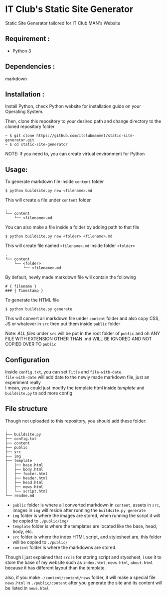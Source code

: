 # IT Club's Static Site Generator
Static Site Generator tailored for IT Club MAN's Website<br>

## Requirement :
- Python 3

## Dependencies :
markdown

## Installation : 
Install Python, check Python website for installation guide on your Operating System.

Then, clone this repository to your desired path and change directory to the cloned repository folder

```
~ $ git clone https://github.com/itclubmanmet/static-site-generator.git
~ $ cd static-site-generator
```

NOTE: If you need to, you can create virtual environment for Python

## Usage:
To generate markdown file inside `content` folder <br>

```
$ python buildsite.py new <filename>.md
```

This will create a file under `content` folder

```
.
└── content
    └── <filename>.md
```

You can also make a file inside a folder by adding path to that file

```
$ python buildsite.py new <folder> <filename>.md
```

This will create file named `<filename>.md` inside folder `<folder>`

```
.
└── content
    └── <folder>
        └── <filename>.md
```

By default, newly made markdown file will contain the following

```
# { filename }
### { Timestamp } 
```

To generate the HTML file 

```
$ python buildsite.py generate
```

This will convert all markdown file under `content` folder and also copy CSS, JS or whatever in `src` then put them inside `public` folder

Note: *ALL files* under `src` will be put in the root folder of `public` and oh ANY FILE WITH EXTENSION OTHER THAN .md WILL BE IGNORED AND NOT COPIED OVER TO `public`

## Configuration

Inside `config.txt`, you can set `Title` and `file-with-date`.<br>
`file-with-date` will add date to the newly made markdown file, just an experiment really<br>
I mean, you could just modify the template html inside *template* and `buildsite.py` to add more config

## File structure

Though not uploaded to this repository, you should add these folder:

```
.
├── buildsite.py
├── config.txt
├── content
├── public
├── src
├── img
├── template
│   ├── base.html
│   ├── body.html
│   ├── footer.html
│   ├── header.html
│   ├── head.html
│   ├── news.html
│   └── script.html
└── readme.md
```

- `public` folder is where all converted markdown in `content`, assets in `src`, images in `img` will 
reside after running the `buildsite.py generate`
- `img` folder is where the images are stored, when running the script it will be copied to `./public/img/`
- `template` folder is where the templates are located like the base, head, body, etc.
- `src` folder is where the index HTMl, script, and stylesheet are, this folder will be copied to `./public/`
- `content` folder is where the markdowns are stored.

Though i just explained that `src` is for storing script and styesheet, i use it to store the base of my website such as
`index.html`, `news.html`, `about.html` because it has different layout than the template.

also, if you make `./content/content/news` folder, it will make a special file `news.html` in `./public/content` after you generate the site and its content will be listed in `news.html`
